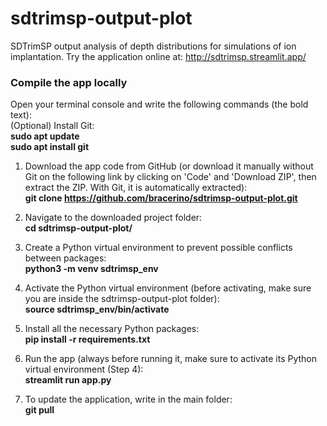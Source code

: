 # sdtrimsp-output-plot
SDTrimSP output analysis of depth distributions for simulations of ion implantation. Try the application online at: http://sdtrimsp.streamlit.app/


### **Compile the app locally** 

Open your terminal console and write the following commands (the bold text):  
(Optional) Install Git:  
      **sudo apt update**  
      **sudo apt install git**    
      
1) Download the app code from GitHub (or download it manually without Git on the following link by clicking on 'Code' and 'Download ZIP', then extract the ZIP. With Git, it is automatically extracted):  
      **git clone https://github.com/bracerino/sdtrimsp-output-plot.git**

2) Navigate to the downloaded project folder:  
      **cd sdtrimsp-output-plot/**

3) Create a Python virtual environment to prevent possible conflicts between packages:  
      **python3 -m venv sdtrimsp_env**

4) Activate the Python virtual environment (before activating, make sure you are inside the sdtrimsp-output-plot folder):  
      **source sdtrimsp_env/bin/activate**
   
5) Install all the necessary Python packages:  
      **pip install -r requirements.txt**

6) Run the app (always before running it, make sure to activate its Python virtual environment (Step 4):  
      **streamlit run app.py**
7) To update the application, write in the main folder:  
      **git pull**
